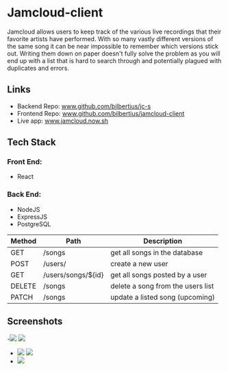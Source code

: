 # Jamcloud-client
Jamcloud allows users to keep track of 
the various live recordings that their 
favorite artists have performed. With so
 many vastly different versions of the 
 same song it can be near impossible to 
 remember which versions stick out. Writing
  them down on paper doesn't fully solve the
   problem as you will end up with a list that 
   is hard to search through and potentially plagued 
    with duplicates and errors. 


## Links 

- Backend Repo:   www.github.com/bilbertius/jc-s
- Frontend Repo:  www.github.com/bilbertius/jamcloud-client
- Live app:       www.jamcloud.now.sh


## Tech Stack 
### Front End:

- React

### Back End: 

- NodeJS 
- ExpressJS
- PostgreSQL

| Method | Path               | Description |
|--------| -------------------| -------------------|
| GET    | /songs             | get all songs in the database |
| POST   | /users/            | create a new user |
| GET    | /users/songs/${id} | get all songs posted by a user|
| DELETE | /songs             | delete a song from the users list |
| PATCH  | /songs             | update a listed song (upcoming)| 



## Screenshots 
-![](images/image-four.png)
![](images/image-three.png)
- ![](images/image-one.png)
![](images/image-two.png)
- ![](images/image-three.png)


